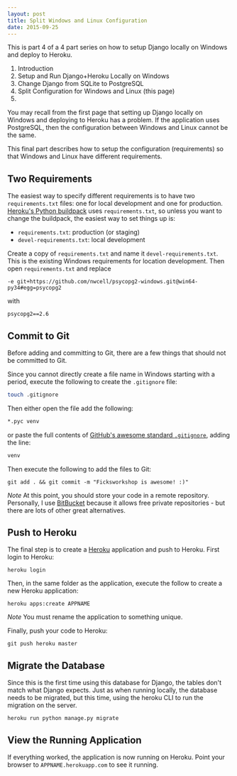 ```yaml
---
layout: post
title: Split Windows and Linux Configuration
date: 2015-09-25
---
```


This is part 4 of a 4 part series on how to setup Django locally on Windows and deploy to Heroku.

1. Introduction
2. Setup and Run Django+Heroku Locally on Windows
3. Change Django from SQLite to PostgreSQL
4. Split Configuration for Windows and Linux (this page)
5. 
You may recall from the first page that setting up Django locally on Windows and deploying to Heroku has a problem. If the application uses PostgreSQL, then the configuration between Windows and Linux cannot be the same.

This final part describes how to setup the configuration (requirements) so that Windows and Linux have different requirements.

## Two Requirements

The easiest way to specify different requirements is to have two `requirements.txt` files: one for local development and one for production. [Heroku's Python buildpack](https://github.com/heroku/heroku-buildpack-python) uses `requirements.txt`, so unless you want to change the buildpack, the easiest way to set things up is:

* `requirements.txt`: production (or staging)
* `devel-requirements.txt`: local development


Create a copy of `requirements.txt` and name it `devel-requirements.txt`. This is the existing Windows requirements for location development. Then open `requirements.txt` and replace

```
-e git+https://github.com/nwcell/psycopg2-windows.git@win64-py34#egg=psycopg2
```

with

```
psycopg2==2.6
```

## Commit to Git

Before adding and committing to Git, there are a few things that should not be committed to Git.

Since you cannot directly create a file name in Windows starting with a period, execute the following to create the `.gitignore` file:

```sh
touch .gitignore
```

Then either open the file add the following:

```sh
*.pyc venv
```

or paste the full contents of [GitHub's awesome standard `.gitignore`](https://github.com/github/gitignore/blob/master/Python.gitignore), adding the line:

```sh
venv
```

Then execute the following to add the files to Git:

```
git add . && git commit -m "Ficksworkshop is awesome! :)"
```


*Note* At this point, you should store your code in a remote repository. Personally, I use [BitBucket](http://bitbucket.org/) because it allows free private repositories - but there are lots of other great alternatives.

## Push to Heroku

The final step is to create a [Heroku](http://www.heroku.com/) application and push to Heroku. First login to Heroku:

```
heroku login
```

Then, in the same folder as the application, execute the follow to create a new Heroku application:

```
heroku apps:create APPNAME
```

*Note* You must rename the application to something unique.

Finally, push your code to Heroku:

```
git push heroku master
```

## Migrate the Database

Since this is the first time using this database for Django, the tables don't match what Django expects. Just as when running locally, the database needs to be migrated, but this time, using the heroku CLI to run the migration on the server.

```
heroku run python manage.py migrate
```

## View the Running Application

If everything worked, the application is now running on Heroku. Point your browser to `APPNAME.herokuapp.com` to see it running.